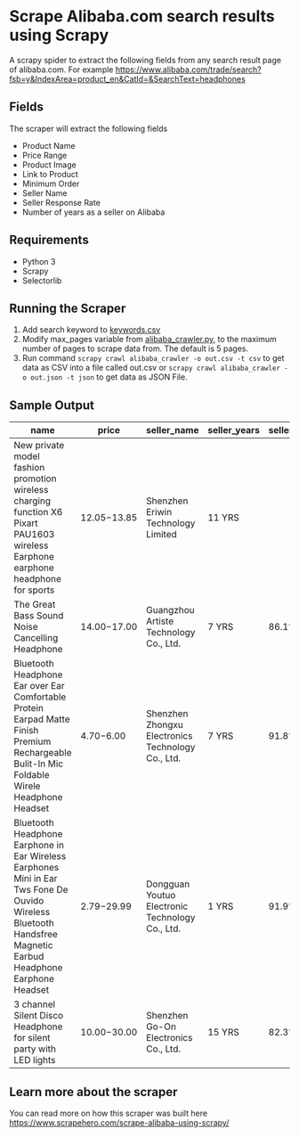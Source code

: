 # Scrape Alibaba.com search results using Scrapy

A scrapy spider to extract the following fields from any search result page of alibaba.com. For example https://www.alibaba.com/trade/search?fsb=y&IndexArea=product_en&CatId=&SearchText=headphones

## Fields

The scraper will extract the following fields 
- Product Name
- Price Range
- Product Image
- Link to Product
- Minimum Order
- Seller Name
- Seller Response Rate
- Number of years as a seller on Alibaba

## Requirements 
- Python 3 
- Scrapy
- Selectorlib 

## Running the Scraper

1. Add search keyword to [keywords.csv](https://github.com/scrapehero/alibaba-scraper/blob/master/scrapy_alibaba/resources/keywords.csv)
1. Modify max_pages variable from [alibaba_crawler.py](scrapy_alibaba/spiders/alibaba_crawler.py), to the maximum number of pages to scrape data from. The default is 5 pages.
1. Run command `scrapy crawl alibaba_crawler -o out.csv -t csv` to get data as CSV into a file called out.csv or `scrapy crawl alibaba_crawler -o out.json -t json` to get data as JSON File. 

## Sample Output 

|name                                                                                                                                                         |price        |seller_name                                        |seller_years|seller_response_rate|image                                                                           |link                                                                                                       |
|-------------------------------------------------------------------------------------------------------------------------------------------------------------|-------------|---------------------------------------------------|------------|--------------------|--------------------------------------------------------------------------------|-----------------------------------------------------------------------------------------------------------|
|New private model fashion promotion wireless charging function X6 Pixart PAU1603 wireless Earphone earphone headphone for sports                             |$12.05-$13.85|Shenzhen Eriwin Technology Limited                 |11 YRS      |                    |https://s.alicdn.com/@sc01/kf/H6d02bc74346b4c65ac095201bf8c3a0e0.jpg_300x300.jpg|https://www.alibaba.com/product-detail/New-private-model-fashion-promotion-wireless_62393635559.html       |
|The Great Bass Sound Noise Cancelling Headphone                                                                                                              |$14.00-$17.00|Guangzhou Artiste Technology Co., Ltd.             |7 YRS       |86.1%               |https://img.alicdn.com/tfs/TB1S_7kkY5YBuNjSspoXXbeNFXa-700-700.jpg_350x350.jpg  |https://www.alibaba.com/product-detail/The-Great-Bass-Sound-Noise-Cancelling_62446550917.html?s=p          |
|Bluetooth Headphone Ear over Ear Comfortable Protein Earpad Matte Finish Premium Rechargeable Bulit-In Mic Foldable Wirele Headphone Headset                 |$4.70-$6.00  |Shenzhen Zhongxu Electronics Technology Co., Ltd.  |7 YRS       |91.8%               |https://img.alicdn.com/tfs/TB1S_7kkY5YBuNjSspoXXbeNFXa-700-700.jpg_350x350.jpg  |https://www.alibaba.com/product-detail/Bluetooth-Headphone-Ear-over-Ear-Comfortable_62282896949.html?s=p   |
|Bluetooth Headphone Earphone in Ear Wireless Earphones Mini in Ear Tws Fone De Ouvido Wireless Bluetooth Handsfree Magnetic Earbud Headphone Earphone Headset|$2.79-$29.99 |Dongguan Youtuo Electronic Technology Co., Ltd.    |1 YRS       |91.9%               |https://img.alicdn.com/tfs/TB1S_7kkY5YBuNjSspoXXbeNFXa-700-700.jpg_350x350.jpg  |https://www.alibaba.com/product-detail/Bluetooth-Headphone-Earphone-in-Ear-Wireless_62350522248.html?s=p   |
|3 channel Silent Disco Headphone for silent party with LED lights                                                                                            |$10.00-$30.00|Shenzhen Go-On Electronics Co., Ltd.               |15 YRS      |82.3%               |https://img.alicdn.com/tfs/TB1S_7kkY5YBuNjSspoXXbeNFXa-700-700.jpg_350x350.jpg  |https://www.alibaba.com/product-detail/3-channel-Silent-Disco-Headphone-for_2015692880.html?s=p            |

## Learn more about the scraper 
You can read more on how this scraper was built here https://www.scrapehero.com/scrape-alibaba-using-scrapy/
